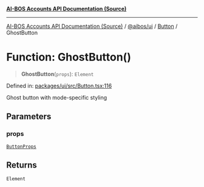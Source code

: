 [**AI-BOS Accounts API Documentation (Source)**](../../../../README.md)

***

[AI-BOS Accounts API Documentation (Source)](../../../../README.md) / [@aibos/ui](../../README.md) / [Button](../README.md) / GhostButton

# Function: GhostButton()

> **GhostButton**(`props`): `Element`

Defined in: [packages/ui/src/Button.tsx:116](https://github.com/pohlai88/accounts/blob/48103fb36d28b2b9bfb33472b6de2f719773cde9/packages/ui/src/Button.tsx#L116)

Ghost button with mode-specific styling

## Parameters

### props

[`ButtonProps`](../interfaces/ButtonProps.md)

## Returns

`Element`
